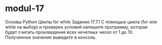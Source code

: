 # modul-17
Основы Python
Циклы  for while
Задание 17.7.1 
С помощью цикла (for или while на выбор) и проверки условий напишите программу, которая будет считать произведение всех нечетных чисел от 1 до 10. Полученное значение выведите в консоль.
